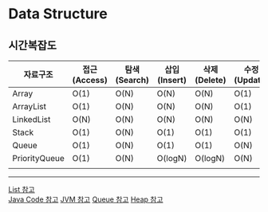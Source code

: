 # Data Structure

## 시간복잡도

| 자료구조      | 접근(Access) | 탐색(Search) | 삽입(Insert) | 삭제(Delete) | 수정(Update) |
| ------------- | ------------ | ------------ | ------------ | ------------ | ------------ |
| Array         | O(1)         | O(N)         | O(N)         | O(N)         | O(1)         |
| ArrayList     | O(1)         | O(N)         | O(N)         | O(N)         | O(1)         |
| LinkedList    | O(N)         | O(N)         | O(N)         | O(N)         | O(N)         |
| Stack         | O(1)         | O(N)         | O(1)         | O(1)         | O(1)         |
| Queue         | O(1)         | O(N)         | O(1)         | O(1)         | O(N)         |
| PriorityQueue | O(1)         | O(N)         | O(logN)      | O(logN)      | O(N)         |
|               |              |              |              |              |              |

---

[List 참고](https://inpa.tistory.com/category/%EC%9E%90%EB%A3%8C%EA%B5%AC%EC%A1%B0)  
[Java Code 참고](https://github.com/kdgyun/Data_Structure/tree/master/DataStructure/Java)
[JVM 참고](https://inpa.tistory.com/entry/JAVA-%E2%98%95-%EA%B7%B8%EB%A6%BC%EC%9C%BC%EB%A1%9C-%EB%B3%B4%EB%8A%94-%EC%9E%90%EB%B0%94-%EC%BD%94%EB%93%9C%EC%9D%98-%EB%A9%94%EB%AA%A8%EB%A6%AC-%EC%98%81%EC%97%AD%EC%8A%A4%ED%83%9D-%ED%9E%99)
[Queue 참고](https://chunjanam0309.tistory.com/12)
[Heap 참고](https://steadywriting.com/entry/%ED%9E%99Heap-%EC%9E%90%EB%A3%8C%EA%B5%AC%EC%A1%B0%EC%99%80-%ED%9E%99-%EC%A0%95%EB%A0%AC-%EC%95%8C%EA%B3%A0%EB%A6%AC%EC%A6%98%EC%9D%98-%EA%B4%80%EA%B3%84)
